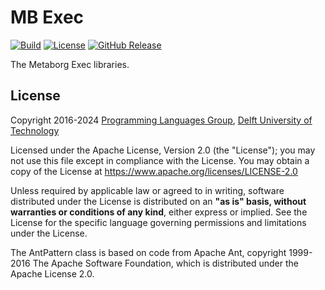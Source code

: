 # MB Exec
[![Build][github-badge:build]][github:build]
[![License][license-badge]][license]
[![GitHub Release][github-badge:release]][github:release]

The Metaborg Exec libraries.


## License
Copyright 2016-2024 [Programming Languages Group](https://pl.ewi.tudelft.nl/), [Delft University of Technology](https://www.tudelft.nl/)

Licensed under the Apache License, Version 2.0 (the "License"); you may not use this file except in compliance with the License. You may obtain a copy of the License at <https://www.apache.org/licenses/LICENSE-2.0>

Unless required by applicable law or agreed to in writing, software distributed under the License is distributed on an **"as is" basis, without warranties or conditions of any kind**, either express or implied. See the License for the specific language governing permissions and limitations under the License.

The AntPattern class is based on code from Apache Ant, copyright 1999-2016 The Apache Software Foundation, which is distributed under the Apache License 2.0.



[github-badge:build]: https://img.shields.io/github/actions/workflow/status/metaborg/mb-exec/build.yaml
[github:build]: https://github.com/metaborg/mb-exec/actions
[license-badge]: https://img.shields.io/github/license/metaborg/mb-exec
[license]: https://github.com/metaborg/mb-exec/blob/main/LICENSE
[github-badge:release]: https://img.shields.io/github/v/release/metaborg/mb-exec?display_name=release
[github:release]: https://github.com/metaborg/mb-exec/releases
